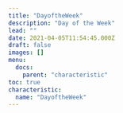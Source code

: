 ```yaml
---
title: "DayoftheWeek"
description: "Day of the Week"
lead: ""
date: 2021-04-05T11:54:45.000Z
draft: false
images: []
menu:
  docs:
    parent: "characteristic"
toc: true
characteristic:
  name: "DayoftheWeek"
---
```

